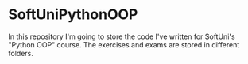 # SoftUniPythonOOP
In this repository I'm going to store the code I've written for SoftUni's "Python OOP" course. The exercises and exams are stored in different folders.
